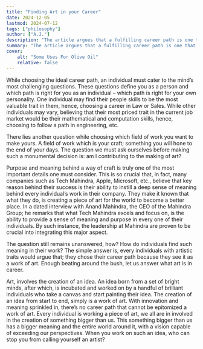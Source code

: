 ```yaml
---
title: "Finding Art in your Career" 
date: 2024-12-05
lastmod: 2024-07-12
tags: ["philosophy"]
author: ["A.J."]
description: "The article argues that a fulfilling career path is one that is seen as a work of art, with individuals finding purpose and meaning in contributing to the creation of something bigger than themselves." 
summary: "The article argues that a fulfilling career path is one that is seen as a work of art, with individuals finding purpose and meaning in contributing to the creation of something bigger than themselves." 
cover:
    alt: "Some Uses For Olive Oil"
    relative: false
---
```


While choosing the ideal career path, an individual must cater to the mind’s most challenging questions. These questions define you as a person and which path is right for you as an individual – which path is right for your own personality. One individual may find their people skills to be the most valuable trait in them, hence, choosing a career in Law or Sales. While other individuals may vary, believing that their most priced trait in the current job market would be their mathematical and computation skills, hence, choosing to follow a path in engineering, etc.  

There lies another question while choosing which field of work you want to make yours. A field of work which is your craft; something you will hone to the end of your days. The question we must ask ourselves before making such a monumental decision is: am I contributing to the making of art?  

Purpose and meaning behind a way of craft is truly one of the most important details one must consider. This is so crucial that, in fact, many companies such as Tech Mahindra, Apple, Microsoft, etc., believe that key reason behind their success is their ability to instill a deep sense of meaning behind every individual’s work in their company. They make it known that what they do, is creating a piece of art for the world to become a better place. In a dated interview with Anand Mahindra, the CEO of the Mahindra Group; he remarks that what Tech Mahindra excels and focus on, is the ability to provide a sense of meaning and purpose in every one of their individuals. By such instance, the leadership at Mahindra are proven to be crucial into integrating this major aspect.  

The question still remains unanswered, how? How do individuals find such meaning in their work? The simple answer is, every individuals with artistic traits would argue that; they chose their career path because they see it as a work of art. Enough beating around the bush, let us answer what art is in career.  

Art, involves the creation of an idea. An idea born from a set of bright minds, after which, is incubated and worked on by a handful of brilliant individuals who take a canvas and start painting their idea. The creation of an idea from start to end, simply is a work of art. With innovation and meaning sprinkled in, there’s no career path that cannot be epitomized a work of art. Every individual is working a piece of art, we all are in involved in the creation of something bigger than us. This something bigger than us has a bigger meaning and the entire world around it, with a vision capable of exceeding our perspectives. When you work on such an idea, who can stop you from calling yourself an artist?  
